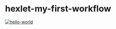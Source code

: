 # hexlet-my-first-workflow
[![hello-world](https://github.com/pollyleyka/hexlet-my-first-workflow/actions/workflows/hello-world.yml/badge.svg)](https://github.com/pollyleyka/hexlet-my-first-workflow/actions/workflows/hello-world.yml)